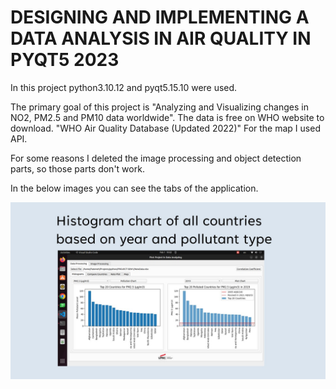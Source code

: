 # DESIGNING AND IMPLEMENTING A DATA ANALYSIS IN AIR QUALITY IN PYQT5 2023
In this project python3.10.12 and pyqt5.15.10 were used.

The primary goal of this project is "Analyzing and Visualizing changes in NO2, PM2.5 and PM10 data worldwide​".
The data is free on WHO website to download. "WHO Air Quality Database (Updated 2022)​"
For the map I used API.

For some reasons I deleted the image processing and object detection parts, so those parts don't work.

In the below images you can see the tabs of the application.

![plot](./images/slide9.jpg)
